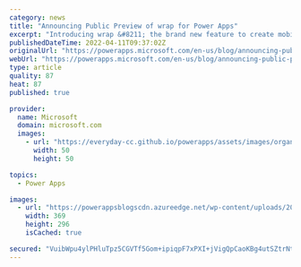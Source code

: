 ```yaml
---
category: news
title: "Announcing Public Preview of wrap for Power Apps"
excerpt: "Introducing wrap &#8211; the brand new feature to create mobile apps with Power Apps. Power Apps is now officially a Mobile Application Development Platform (MADP/MXDP)."
publishedDateTime: 2022-04-11T09:37:02Z
originalUrl: "https://powerapps.microsoft.com/en-us/blog/announcing-public-preview-of-wrap-for-power-apps/"
webUrl: "https://powerapps.microsoft.com/en-us/blog/announcing-public-preview-of-wrap-for-power-apps/"
type: article
quality: 87
heat: 87
published: true

provider:
  name: Microsoft
  domain: microsoft.com
  images:
    - url: "https://everyday-cc.github.io/powerapps/assets/images/organizations/microsoft.com-50x50.jpg"
      width: 50
      height: 50

topics:
  - Power Apps

images:
  - url: "https://powerappsblogscdn.azureedge.net/wp-content/uploads/2022/04/wrap.png"
    width: 369
    height: 296
    isCached: true

secured: "VuibWpu4ylPHluTpz5CGVTf5Gom+ipiqpF7xPXI+jVigQpCaoKBg4utSZtrNtXwxAKS/2K2IG5vFL+tjL5/Bo7dsKxhln2b/eUVWl0lbU64v47+re6wzE51HRYrATAn7kk/pLIAS/ZaADLKP2zJjJ+aW92FNLltg/O82dE/N5Y9aaqWiYe4GXA6p+DAKgZPOZYr+foaYLgW95K11Ftx59aiE5evjV8XjJ6nsTr9x7mNOFig7F2GwmmosaA1yK6/UeR+R1z0LfEfz6VnoirhfmlwL/uPdifqM/mswwSx4/Ife33Mtvz2g1l5Qon4txfASaBypa6MLNrTSzGHDBk75yyiPk+7lEiLSVtnZSgyM++M=;ssT5/yFWcCdl+f9XIeNrMA=="
---
```


